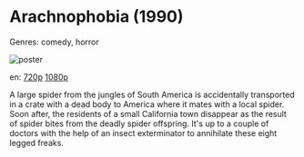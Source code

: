 # Arachnophobia (1990)

Genres: comedy, horror

![poster](http://image.tmdb.org/t/p/w500/pz4TWF3r6xqXN41Iqsjbf06rAQs.jpg)

en:
  [720p](magnet:?xt=urn:btih:A79C64815B82344B6F5FD0849AD1662DBA66A856&tr=udp://glotorrents.pw:6969/announce&tr=udp://tracker.opentrackr.org:1337/announce&tr=udp://torrent.gresille.org:80/announce&tr=udp://tracker.openbittorrent.com:80&tr=udp://tracker.coppersurfer.tk:6969&tr=udp://tracker.leechers-paradise.org:6969&tr=udp://p4p.arenabg.ch:1337&tr=udp://tracker.internetwarriors.net:1337)
  [1080p](magnet:?xt=urn:btih:5A927BA7CE86D23FAC5BF7EB029B5FEE0EA95E0D&tr=udp://glotorrents.pw:6969/announce&tr=udp://tracker.opentrackr.org:1337/announce&tr=udp://torrent.gresille.org:80/announce&tr=udp://tracker.openbittorrent.com:80&tr=udp://tracker.coppersurfer.tk:6969&tr=udp://tracker.leechers-paradise.org:6969&tr=udp://p4p.arenabg.ch:1337&tr=udp://tracker.internetwarriors.net:1337)
  


A large spider from the jungles of South America is accidentally transported in a crate with a dead body to America where it mates with a local spider. Soon after, the residents of a small California town disappear as the result of spider bites from the deadly spider offspring. It's up to a couple of doctors with the help of an insect exterminator to annihilate these eight legged freaks.